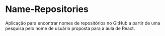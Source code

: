 # Name-Repositories
 Aplicação para encontrar nomes de repositórios no GitHub a partir de uma pesquisa pelo nome de usuário proposta para a aula de React.

